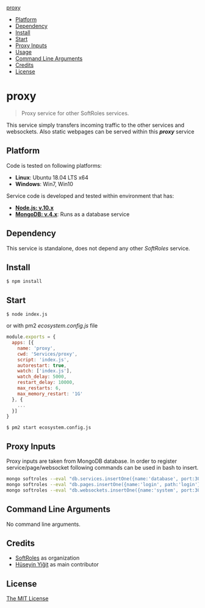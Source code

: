  [proxy](#proxy)
  - [Platform](#platform)
  - [Dependency](#dependency)
  - [Install](#install)
  - [Start](#start)
  - [Proxy Inputs](#proxy-inputs)
  - [Usage](#usage)
  - [Command Line Arguments](#command-line-arguments)
  - [Credits](#credits)
  - [License](#license)

# proxy 
> Proxy service for other SoftRoles services. 

This service simply transfers incoming traffic to the other services and websockets. Also static webpages can be served within this __*proxy*__ service

## Platform

Code is tested on following platforms:
 - **Linux**: Ubuntu 18.04 LTS x64
 - **Windows**: Win7, Win10

Service code is developed and tested within environment that has:

 - **[Node.js: v.10.x](https://nodejs.org/dist/latest-v10.x/)**
 - **[MongoDB: v.4.x](https://www.mongodb.com/download-center/community)**: Runs as a database service

## Dependency
 
 This service is standalone, does not depend any other *SoftRoles* service.

## Install

```
$ npm install
```

## Start

```
$ node index.js
```

or with pm2 *ecosystem.config.js* file

```javascript
module.exports = {
  apps: [{
    name: 'proxy',
    cwd: 'Services/proxy',
    script: 'index.js',
    autorestart: true,
    watch: ['index.js'],
    watch_delay: 5000,
    restart_delay: 10000,
    max_restarts: 6,
    max_memory_restart: '1G'
  }, {
    ...
  }]
}
```

`$ pm2 start ecosystem.config.js`

## Proxy Inputs

Proxy inputs are taken from MongoDB database. In order to register service/page/websocket following commands can be used in bash to insert.

```bash
mongo softroles --eval "db.services.insertOne({name:'database', port:3005})" # for services
mongo softroles --eval "db.pages.insertOne({name:'login', path:'login'})" # for pages
mongo softroles --eval "db.websockets.insertOne({name:'system', port:3010})" # for websockets
```

## Command Line Arguments

No command line arguments.

## Credits

  - [SoftRoles](http://github.com/softroles) as organization
  - [Hüseyin Yiğit](http://github.com/yigithsyn) as main contributor

## License

[The MIT License](http://opensource.org/licenses/MIT)
